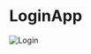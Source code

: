 # LoginApp
![Login](https://user-images.githubusercontent.com/73567433/111896289-da0eeb80-8a5b-11eb-8c6c-85d50d7ffc1c.gif)
